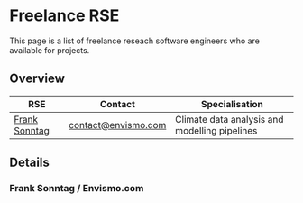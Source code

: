 # Freelance RSE

This page is a list of freelance reseach software engineers who are available for projects.


## Overview
| RSE  | Contact | Specialisation |
| ------------- | ------------- | ------------- |
| [Frank Sonntag](#details-frank-sonntag) | contact@envismo.com | Climate data analysis and modelling pipelines |


## Details


<a name="details-frank-sonntag"></a>
### Frank Sonntag / Envismo.com

